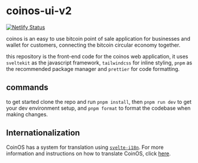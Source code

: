 # coinos-ui-v2

[![Netlify Status](https://api.netlify.com/api/v1/badges/dc5c8c09-6b16-4878-afb4-a288c26cc9b1/deploy-status)](https://app.netlify.com/sites/coinos/deploys)

coinos is an easy to use bitcoin point of sale application for businesses and wallet for customers, connecting the bitcoin circular economy together.

this repository is the front-end code for the coinos web application, it uses `sveltekit` as the javascript framework, `tailwindcss` for inline styling, `pnpm` as the recommended package manager and `prettier` for code formatting.

## commands

to get started clone the repo and run `pnpm install`, then `pnpm run dev` to get your dev environment setup, and `pnpm format` to format the codebase when making changes.

## Internationalization

CoinOS has a system for translation using [`svelte-i18n`](https://www.npmjs.com/package/svelte-i18n).  For more information and instructions on how to translate CoinOS, click [here](./doc/i18n.md).
